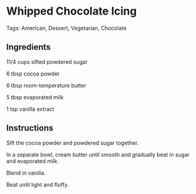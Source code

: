 # Whipped Chocolate Icing

Tags: American, Dessert, Vegetarian, Chocolate



## Ingredients

11/4 cups sifted powdered sugar

6 tbsp cocoa powder

6 tbsp room-temperature butter

5 tbsp evaporated milk

1 tsp vanilla extract



## Instructions

Sift the cocoa powder and powdered sugar together.

In a separate bowl, cream butter until smooth and gradually beat in sugar and evaporated milk.

Blend in vanilla.

Beat until light and fluffy.
